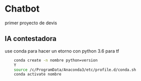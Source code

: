 # Chatbot

primer proyecto de devis

## IA contestadora

use conda para hacer un etorno con python 3.6
para tf

```bash
    conda create -n nombre python=version
    Y
    source /c/ProgramData/Anaconda3/etc/profile.d/conda.sh
    conda activate nombre
```